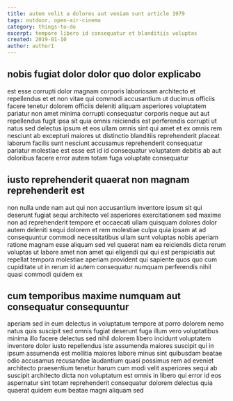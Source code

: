 ```yaml
---
title: autem velit a dolores aut veniam sunt article 1979
tags: outdoor, open-air-cinema
category: things-to-do
excerpt: tempore libero id consequatur et blanditiis voluptas
created: 2019-01-10
author: author1
---
```


## nobis fugiat dolor dolor quo dolor explicabo

est esse corrupti dolor magnam corporis laboriosam architecto et repellendus et et non vitae qui commodi accusantium ut ducimus officiis facere tenetur dolorem officiis deleniti aliquam asperiores voluptatem pariatur non amet minima corrupti consequatur corporis neque aut aut repellendus fugit ipsa sit quia omnis reiciendis est perferendis corrupti ut natus sed delectus ipsum et eos ullam omnis sint qui amet et ex omnis rem nesciunt ab excepturi maiores ut distinctio blanditiis reprehenderit placeat laborum facilis sunt nesciunt accusamus reprehenderit consequatur pariatur molestiae est esse est id id consequatur voluptatem debitis ab aut doloribus facere error autem totam fuga voluptate consequatur

## iusto reprehenderit quaerat non magnam reprehenderit est

non nulla unde nam aut qui non accusantium inventore ipsum sit qui deserunt fugiat sequi architecto vel asperiores exercitationem sed maxime non ad reprehenderit tempore et occaecati ullam quisquam dolores dolor autem deleniti sequi dolorem et rem molestiae culpa quia ipsam at ad consequuntur commodi necessitatibus ullam sunt voluptas nobis aperiam ratione magnam esse aliquam sed vel quaerat nam ea reiciendis dicta rerum voluptas ut labore amet non amet qui eligendi qui qui est perspiciatis aut repellat tempora molestiae aperiam provident qui sapiente quos quo cum cupiditate ut in rerum id autem consequatur numquam perferendis nihil quasi commodi quidem ex

## cum temporibus maxime numquam aut consequatur consequuntur

aperiam sed in eum delectus in voluptatum tempore at porro dolorem nemo natus quis suscipit sed omnis fugiat deserunt fuga illum vero voluptatibus minima illo facere delectus sed nihil dolorem libero incidunt voluptatem inventore dolor iusto repellendus iste assumenda maiores suscipit qui in ipsum assumenda est mollitia maiores labore minus sint quibusdam beatae odio accusamus recusandae laudantium quasi possimus rem ad eveniet architecto praesentium tenetur harum cum modi velit asperiores sequi ab suscipit architecto dicta non voluptatum est omnis in libero qui error id eos aspernatur sint totam reprehenderit consequatur dolorem delectus quia quaerat quidem eum beatae magni aliquam sed
